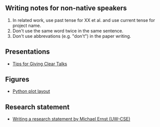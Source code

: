 ## Writing notes for non-native speakers

1. In related work, use past tense for XX et al. and use current tense for project name.
2. Don't use the same word twice in the same sentence.
3. Don't use abbrevations (e.g. "don't") in the paper writing.


## Presentations

- [Tips for Giving Clear Talks](https://www.cs.cmu.edu/~kayvonf/misc/cleartalktips.pdf)



## Figures

- [Python plot layout](https://plot.ly/matplotlib/subplots/)

## Research statement

- [Writing a research statement by Michael Ernst (UW-CSE)](https://homes.cs.washington.edu/~mernst/advice/research-statement.html)